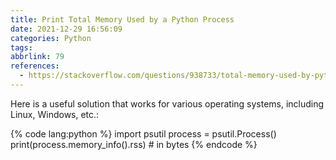 ```yaml
---
title: Print Total Memory Used by a Python Process
date: 2021-12-29 16:56:09
categories: Python
tags:
abbrlink: 79
references:
  - https://stackoverflow.com/questions/938733/total-memory-used-by-python-process
---
```

Here is a useful solution that works for various operating systems, including Linux, Windows, etc.:

{% code lang:python %}
import psutil
process = psutil.Process()
print(process.memory_info().rss)  # in bytes
{% endcode %}
